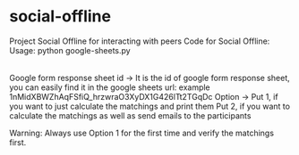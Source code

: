 # social-offline
Project Social Offline for interacting with peers
Code for Social Offline:
Usage:
python google-sheets.py <Google form response sheet id> <Option>

Google form response sheet id ->  It is the id of google form response sheet, you can easily find it in the google sheets url: example 1nMidXBWZhAqFSfiQ_hrzwraO3XyDX1G426lTt2TGqDc
Option ->
Put 1, if you want to just calculate the matchings and print them
Put 2, if you want to calculate the matchings as well as send emails to the participants

Warning: Always use Option 1 for the first time and verify the matchings first.

